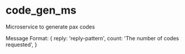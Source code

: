 # code_gen_ms
Microservice to generate pax codes

Message Format:
{
	reply: 'reply-pattern',
	count: 'The number of codes requested',
}
